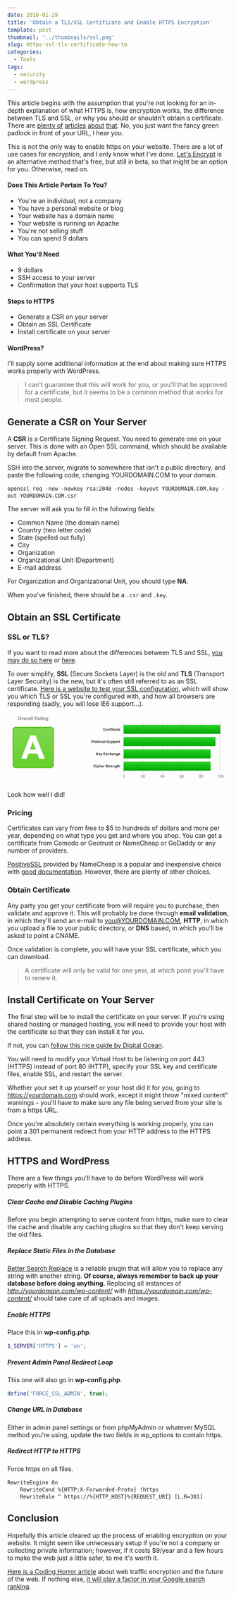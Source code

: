 ```yaml
---
date: 2016-01-29
title: 'Obtain a TLS/SSL Certificate and Enable HTTPS Encryption'
template: post
thumbnail: '../thumbnails/ssl.png'
slug: https-ssl-tls-certificate-how-to
categories:
  - Tools
tags:
  - security
  - wordpress
---
```


This article begins with the assumption that you're not looking for an in-depth explanation of what HTTPS is, how encryption works, the difference between TLS and SSL, or why you should or shouldn't obtain a certificate. There are [plenty of](https://en.wikipedia.org/wiki/HTTPS) [articles](https://en.wikipedia.org/wiki/Transport_Layer_Security) [about](https://www.instantssl.com/ssl.html) [that](https://tools.ietf.org/html/rfc5246). No, you just want the fancy green padlock in front of your URL, I hear you.

This is not the only way to enable https on your website. There are a lot of use cases for encryption, and I only know what I've done. [Let's Encrypt](https://letsencrypt.org/) is an alternative method that's free, but still in beta, so that might be an option for you. Otherwise, read on.

#### Does This Article Pertain To You?

- You're an individual, not a company
- You have a personal website or blog
- Your website has a domain name
- Your website is running on Apache
- You're not selling stuff
- You can spend 9 dollars

#### What You'll Need

- 9 dollars
- SSH access to your server
- Confirmation that your host supports TLS

#### Steps to HTTPS

- Generate a CSR on your server
- Obtain an SSL Certificate
- Install certificate on your server

#### WordPress?

I'll supply some additional information at the end about making sure HTTPS works properly with WordPress.

> I can't guarantee that this will work for you, or you'll that be approved for a certificate, but it seems to be a common method that works for most people.

## Generate a CSR on Your Server

A **CSR** is a Certificate Signing Request. You need to generate one on your server. This is done with an Open SSL command, which should be available by default from Apache.

SSH into the server, migrate to somewhere that isn't a public directory, and paste the following code, changing YOURDOMAIN.COM to your domain.

```
openssl req -new -newkey rsa:2048 -nodes -keyout YOURDOMAIN.COM.key -out YOURDOMAIN.COM.csr
```

The server will ask you to fill in the following fields:

- Common Name (the domain name)
- Country (two letter code)
- State (spelled out fully)
- City
- Organization
- Organizational Unit (Department)
- E-mail address

For Organization and Organizational Unit, you should type **NA**.

When you've finished, there should be a `.csr` and `.key`.

## Obtain an SSL Certificate

### SSL or TLS?

If you want to read more about the differences between TLS and SSL, [you may do so here](https://luxsci.com/blog/ssl-versus-tls-whats-the-difference.html) or [here](http://security.stackexchange.com/questions/5126/whats-the-difference-between-ssl-tls-and-https).

To over simplify, **SSL** (Secure Sockets Layer) is the old and **TLS** (Transport Layer Security) is the new, but it's often still referred to as an SSL certificate. [Here is a website to test your SSL configuration](https://www.ssllabs.com/ssltest/), which will show you which TLS or SSL you're configured with, and how all browsers are responding (sadly, you will lose IE6 support...).

![Good Job, Tania](../images/Screen-Shot-2016-01-28-at-9.09.18-PM.png)

Look how well I did!

### Pricing

Certificates can vary from free to \$5 to hundreds of dollars and more per year, depending on what type you get and where you shop. You can get a certificate from Comodo or Geotrust or NameCheap or GoDaddy or any number of providers.

[PositiveSSL](https://www.namecheap.com/security/ssl-certificates/domain-validation.aspx) provided by NameCheap is a popular and inexpensive choice with [good documentation](https://www.namecheap.com/support/knowledgebase/article.aspx/794/67/how-do-i-activate-an-ssl-certificate). However, there are plenty of other choices.

### Obtain Certificate

Any party you get your certificate from will require you to purchase, then validate and approve it. This will probably be done through **email validation**, in which they'll send an e-mail to you@YOURDOMAIN.COM, **HTTP**, in which you upload a file to your public directory, or **DNS** based, in which you'll be asked to point a CNAME.

Once validation is complete, you will have your SSL certificate, which you can download.

> A certificate will only be valid for one year, at which point you'll have to renew it.

## Install Certificate on Your Server

The final step will be to install the certificate on your server. If you're using shared hosting or managed hosting, you will need to provide your host with the certificate so that they can install it for you.

If not, you can [follow this nice guide by Digital Ocean](https://www.digitalocean.com/community/tutorials/how-to-install-an-ssl-certificate-from-a-commercial-certificate-authority#install-certificate-on-web-server).

You will need to modify your Virtual Host to be listening on port 443 (HTTPS) instead of port 80 (HTTP), specify your SSL key and certificate files, enable SSL, and restart the server.

Whether your set it up yourself or your host did it for you, going to https://yourdomain.com should work, except it might throw "mixed content" warnings - you'll have to make sure any file being served from your site is from a https URL.

Once you're absolutely certain everything is working properly, you can point a 301 permanent redirect from your HTTP address to the HTTPS address.

## HTTPS and WordPress

There are a few things you'll have to do before WordPress will work properly with HTTPS.

##### Clear Cache and Disable Caching Plugins

Before you begin attempting to serve content from https, make sure to clear the cache and disable any caching plugins so that they don't keep serving the old files.

##### Replace Static Files in the Database

[Better Search Replace](https://wordpress.org/plugins/better-search-replace/) is a reliable plugin that will allow you to replace any string with another string. **Of course, always remember to back up your database before doing anything.** Replacing all instances of _http://yourdomain.com/wp-content/_ with _https://yourdomain.com/wp-content/_ should take care of all uploads and images.

##### Enable HTTPS

Place this in **wp-config.php**.

```php
$_SERVER['HTTPS'] = 'on';
```

##### Prevent Admin Panel Redirect Loop

This one will also go in **wp-config.php**.

```php
define('FORCE_SSL_ADMIN', true);
```

##### Change URL in Database

Either in admin panel settings or from phpMyAdmin or whatever MySQL method you're using, update the two fields in wp_options to contain https.

##### Redirect HTTP to HTTPS

Force https on all files.

```apacheconf
RewriteEngine On
    RewriteCond %{HTTP:X-Forwarded-Proto} !https
    RewriteRule ^ https://%{HTTP_HOST}%{REQUEST_URI} [L,R=301]
```

## Conclusion

Hopefully this article cleared up the process of enabling encryption on your website. It might seem like unnecessary setup if you're not a company or collecting private information; however, if it costs \$9/year and a few hours to make the web just a little safer, to me it's worth it.

[Here is a Coding Horror article](https://blog.codinghorror.com/should-all-web-traffic-be-encrypted/) about web traffic encryption and the future of the web. If nothing else, [it will play a factor in your Google search ranking](https://googlewebmastercentral.blogspot.com/2014/08/https-as-ranking-signal.html).
